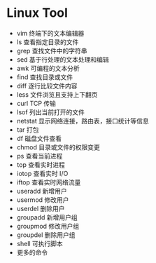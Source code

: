 # Linux Tool

- vim 终端下的文本编辑器
- ls 查看指定目录的文件
- grep 查找文件中的字符串
- sed 基于行处理的文本处理和编辑
- awk 可编程的文本分析
- find 查找目录或文件
- diff 逐行比较文件内容
- less 文件浏览且支持上下翻页
- curl TCP 传输
- lsof 列出当前打开的文件
- netstat 显示网络连接，路由表，接口统计等信息
- tar 打包
- df 磁盘文件查看
- chmod 目录或文件的权限变更
- ps 查看当前进程
- top 查看实时进程
- iotop 查看实时 I/O
- iftop 查看实时网络流量
- useradd 新增用户
- usermod 修改用户
- userdel 删除用户
- groupadd 新增用户组
- groupmod 修改用户组
- groupdel 删除用户组
- shell 可执行脚本
- 更多的命令